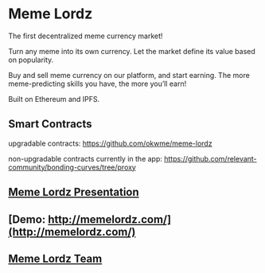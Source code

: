 # Meme Lordz

The first decentralized meme currency market!

Turn any meme into its own currency. Let the market define its value based on popularity.

Buy and sell meme currency on our platform, and start earning. The more meme-predicting skills you have, the more you’ll earn!

Built on Ethereum and IPFS.

## Smart Contracts

upgradable contracts: https://github.com/okwme/meme-lordz

non-upgradable contracts currently in the app: https://github.com/relevant-community/bonding-curves/tree/proxy

## [Meme Lordz Presentation](https://docs.google.com/presentation/d/1D3drCDtPYKpPAJGv25BisYeXApSyHIoFpMDc9viWjk8/edit#slide=id.g3f1fc4cf36_0_152)

## [Demo: http://memelordz.com/](http://memelordz.com/)

## [Meme Lordz Team](https://docs.google.com/presentation/d/1-O7N9PUd49aBopDYo8IKhBOexhO_gu8zVS48M5GCzh4/edit?usp=sharing)
